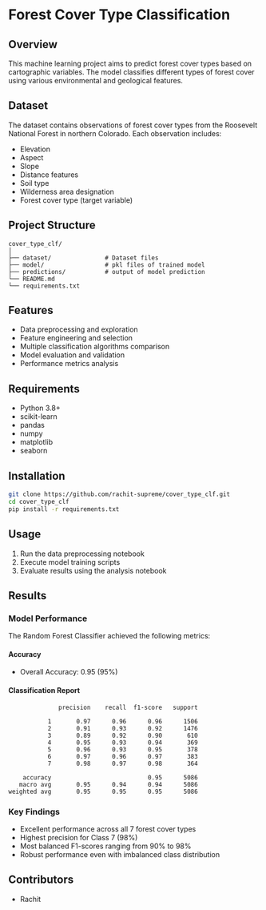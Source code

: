 # Forest Cover Type Classification

## Overview
This machine learning project aims to predict forest cover types based on cartographic variables. The model classifies different types of forest cover using various environmental and geological features.

## Dataset
The dataset contains observations of forest cover types from the Roosevelt National Forest in northern Colorado. Each observation includes:
- Elevation
- Aspect
- Slope
- Distance features
- Soil type
- Wilderness area designation
- Forest cover type (target variable)

## Project Structure
```
cover_type_clf/
│
├── dataset/               # Dataset files
├── model/                 # pkl files of trained model
├── predictions/           # output of model prediction
└── README.md
└── requirements.txt
```

## Features
- Data preprocessing and exploration
- Feature engineering and selection
- Multiple classification algorithms comparison
- Model evaluation and validation
- Performance metrics analysis

## Requirements
- Python 3.8+
- scikit-learn
- pandas
- numpy
- matplotlib
- seaborn

## Installation
```bash
git clone https://github.com/rachit-supreme/cover_type_clf.git
cd cover_type_clf
pip install -r requirements.txt
```

## Usage
1. Run the data preprocessing notebook
2. Execute model training scripts
3. Evaluate results using the analysis notebook

## Results

### Model Performance
The Random Forest Classifier achieved the following metrics:

#### Accuracy
- Overall Accuracy: 0.95 (95%)

#### Classification Report
```
              precision    recall  f1-score   support

           1       0.97      0.96      0.96      1506
           2       0.91      0.93      0.92      1476
           3       0.89      0.92      0.90       610
           4       0.95      0.93      0.94       369
           5       0.96      0.93      0.95       378
           6       0.97      0.96      0.97       383
           7       0.98      0.97      0.98       364

    accuracy                           0.95      5086
   macro avg       0.95      0.94      0.94      5086
weighted avg       0.95      0.95      0.95      5086
```

### Key Findings
- Excellent performance across all 7 forest cover types
- Highest precision for Class 7 (98%)
- Most balanced F1-scores ranging from 90% to 98%
- Robust performance even with imbalanced class distribution

## Contributors
- Rachit
